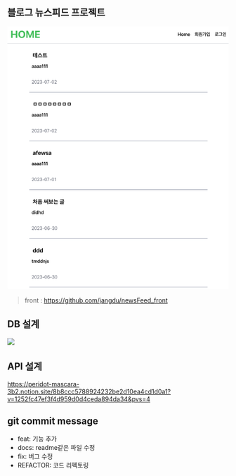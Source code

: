 ## 블로그 뉴스피드 프로젝트

![](./main.png)

> front : https://github.com/jangdu/newsFeed_front

## DB 설계

![](https://velog.velcdn.com/images/jangdu/post/d640735c-b010-4795-9758-e1dd4d30c4ec/image.png)

## API 설계

https://peridot-mascara-3b2.notion.site/8b8ccc5788924232be2d10ea4cd1d0a1?v=1252fc47ef3f4d959d0d4ceda894da34&pvs=4

## git commit message

- feat: 기능 추가
- docs: readme같은 파일 수정
- fix: 버그 수정
- REFACTOR: 코드 리펙토링

